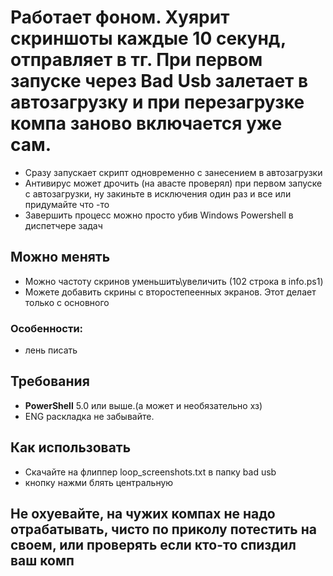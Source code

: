 # Работает фоном. Хуярит скриншоты каждые 10 секунд, отправляет в тг. При первом запуске через Bad Usb залетает в автозагрузку и при перезагрузке компа заново включается уже сам.

- Сразу запускает скрипт одновременно с занесением в автозагрузки
- Антивирус может дрочить (на авасте проверял) при первом запуске с автозагрузки, ну закиньте в исключения один раз и все или придумайте что -то
- Завершить процесс можно просто убив Windows Powershell в диспетчере задач  

## Можно менять
- Можно частоту скринов уменьшить\увеличить (102 строка в info.ps1)
- Можете добавить скрины с второстепеенных экранов. Этот делает только с основного


### Особенности:
- лень писать

## Требования

- **PowerShell** 5.0 или выше.(а может и необязательно хз)
- ENG раскладка не забывайте.


## Как использовать

- Скачайте на флиппер loop_screenshots.txt в папку bad usb
- кнопку нажми блять центральную

## Не охуевайте, на чужих компах не надо отрабатывать, чисто по приколу потестить на своем, или проверять если кто-то спиздил ваш комп

